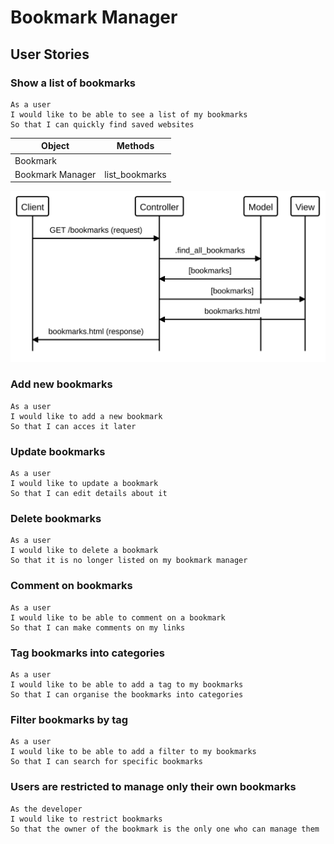 # Bookmark Manager

## User Stories

### Show a list of bookmarks

```
As a user
I would like to be able to see a list of my bookmarks
So that I can quickly find saved websites
```

| Object           | Methods        |
| ---------------- | -------------- |
| Bookmark         |                |
| Bookmark Manager | list_bookmarks |

![show_bookmarks](./show_bookmarks_user_story.svg)

### Add new bookmarks

```
As a user
I would like to add a new bookmark
So that I can acces it later
```

### Update bookmarks

```
As a user
I would like to update a bookmark
So that I can edit details about it
```

### Delete bookmarks

```
As a user
I would like to delete a bookmark
So that it is no longer listed on my bookmark manager
```

### Comment on bookmarks

```
As a user
I would like to be able to comment on a bookmark
So that I can make comments on my links
```

### Tag bookmarks into categories

```
As a user
I would like to be able to add a tag to my bookmarks
So that I can organise the bookmarks into categories
```

### Filter bookmarks by tag

```
As a user
I would like to be able to add a filter to my bookmarks
So that I can search for specific bookmarks
```

### Users are restricted to manage only their own bookmarks

```
As the developer
I would like to restrict bookmarks
So that the owner of the bookmark is the only one who can manage them
```
